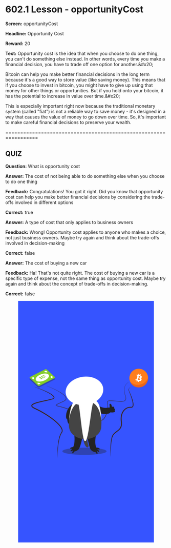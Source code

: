 # 602.1 Lesson - opportunityCost

**Screen:** opportunityCost

**Headline:** Opportunity Cost

**Reward:** 20

**Text:** Opportunity cost is the idea that when you choose to do one thing, you can&#x27;t do something else instead. In other words, every time you make a financial decision, you have to trade off one option for another.&amp;#x20;

Bitcoin can help you make better financial decisions in the long term because it&#x27;s a good way to store value (like saving money). This means that if you choose to invest in bitcoin, you might have to give up using that money for other things or opportunities. But if you hold onto your bitcoin, it has the potential to increase in value over time.&amp;#x20;

This is especially important right now because the traditional monetary system (called &quot;fiat&quot;) is not a reliable way to save money - it&#x27;s designed in a way that causes the value of money to go down over time. So, it&#x27;s important to make careful financial decisions to preserve your wealth.


=================================================================

## QUIZ

**Question:** What is opportunity cost


**Answer:** The cost of not being able to do something else when you choose to do one thing

**Feedback:** Congratulations! You got it right. Did you know that opportunity cost can help you make better financial decisions by considering the trade-offs involved in different options

**Correct:** true

**Answer:** A type of cost that only applies to business owners

**Feedback:** Wrong! Opportunity cost applies to anyone who makes a choice, not just business owners. Maybe try again and think about the trade-offs involved in decision-making

**Correct:** false

**Answer:** The cost of buying a new car

**Feedback:** Ha! That&#x27;s not quite right. The cost of buying a new car is a specific type of expense, not the same thing as opportunity cost. Maybe try again and think about the concept of trade-offs in decision-making.

**Correct:** false


<figure><img src="../.gitbook/assets/602-01.png" alt=""><figcaption></figcaption></figure>

